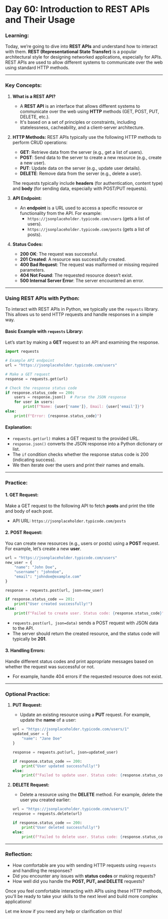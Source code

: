 # **Day 60: Introduction to REST APIs and Their Usage**

### **Learning:**

Today, we’re going to dive into **REST APIs** and understand how to interact with them. **REST (Representational State Transfer)** is a popular architectural style for designing networked applications, especially for APIs. REST APIs are used to allow different systems to communicate over the web using standard HTTP methods.

---

### **Key Concepts:**

1. **What is a REST API?**
   - A **REST API** is an interface that allows different systems to communicate over the web using **HTTP** methods (GET, POST, PUT, DELETE, etc.). 
   - It's based on a set of principles or constraints, including statelessness, cacheability, and a client-server architecture.

2. **HTTP Methods:**
   REST APIs typically use the following HTTP methods to perform CRUD operations:
   - **GET**: Retrieve data from the server (e.g., get a list of users).
   - **POST**: Send data to the server to create a new resource (e.g., create a new user).
   - **PUT**: Update data on the server (e.g., update user details).
   - **DELETE**: Remove data from the server (e.g., delete a user).
   
   The requests typically include **headers** (for authentication, content type) and **body** (for sending data, especially with POST/PUT requests).

3. **API Endpoint:**
   - An **endpoint** is a URL used to access a specific resource or functionality from the API. For example:
     - `https://jsonplaceholder.typicode.com/users` (gets a list of users).
     - `https://jsonplaceholder.typicode.com/posts` (gets a list of posts).

4. **Status Codes:**
   - **200 OK**: The request was successful.
   - **201 Created**: A resource was successfully created.
   - **400 Bad Request**: The request was malformed or missing required parameters.
   - **404 Not Found**: The requested resource doesn’t exist.
   - **500 Internal Server Error**: The server encountered an error.

---

### **Using REST APIs with Python:**

To interact with REST APIs in Python, we typically use the `requests` library. This allows us to send HTTP requests and handle responses in a simple way.

#### **Basic Example with `requests` Library:**

Let’s start by making a **GET** request to an API and examining the response.

```python
import requests

# Example API endpoint
url = "https://jsonplaceholder.typicode.com/users"

# Make a GET request
response = requests.get(url)

# Check the response status code
if response.status_code == 200:
    users = response.json()  # Parse the JSON response
    for user in users:
        print(f"Name: {user['name']}, Email: {user['email']}")
else:
    print(f"Error: {response.status_code}")
```

#### **Explanation:**
- `requests.get(url)` makes a GET request to the provided URL.
- `response.json()` converts the JSON response into a Python dictionary or list.
- The `if` condition checks whether the response status code is 200 (indicating success).
- We then iterate over the users and print their names and emails.

---

### **Practice:**

#### 1. **GET Request:**
Make a GET request to the following API to fetch **posts** and print the title and body of each post.
- API URL: `https://jsonplaceholder.typicode.com/posts`

#### 2. **POST Request:**
You can create new resources (e.g., users or posts) using a **POST** request. For example, let’s create a new **user**.
```python
url = "https://jsonplaceholder.typicode.com/users"
new_user = {
    "name": "John Doe",
    "username": "johndoe",
    "email": "johndoe@example.com"
}

response = requests.post(url, json=new_user)

if response.status_code == 201:
    print("User created successfully!")
else:
    print(f"Failed to create user. Status code: {response.status_code}")
```
- `requests.post(url, json=data)` sends a POST request with JSON data to the API.
- The server should return the created resource, and the status code will typically be **201**.

#### 3. **Handling Errors:**
Handle different status codes and print appropriate messages based on whether the request was successful or not.
- For example, handle 404 errors if the requested resource does not exist.

---

### **Optional Practice:**

1. **PUT Request:**
   - Update an existing resource using a **PUT** request. For example, update the **name** of a user:
   ```python
   url = "https://jsonplaceholder.typicode.com/users/1"
   updated_user = {
       "name": "Jane Doe"
   }
   
   response = requests.put(url, json=updated_user)
   
   if response.status_code == 200:
       print("User updated successfully!")
   else:
       print(f"Failed to update user. Status code: {response.status_code}")
   ```

2. **DELETE Request:**
   - Delete a resource using the **DELETE** method. For example, delete the user you created earlier:
   ```python
   url = "https://jsonplaceholder.typicode.com/users/1"
   response = requests.delete(url)
   
   if response.status_code == 200:
       print("User deleted successfully!")
   else:
       print(f"Failed to delete user. Status code: {response.status_code}")
   ```

---

### **Reflection:**
- How comfortable are you with sending HTTP requests using `requests` and handling the responses?
- Did you encounter any issues with **status codes** or making requests?
- How well did you handle the **POST, PUT, and DELETE** requests?

Once you feel comfortable interacting with APIs using these HTTP methods, you'll be ready to take your skills to the next level and build more complex applications!

Let me know if you need any help or clarification on this!